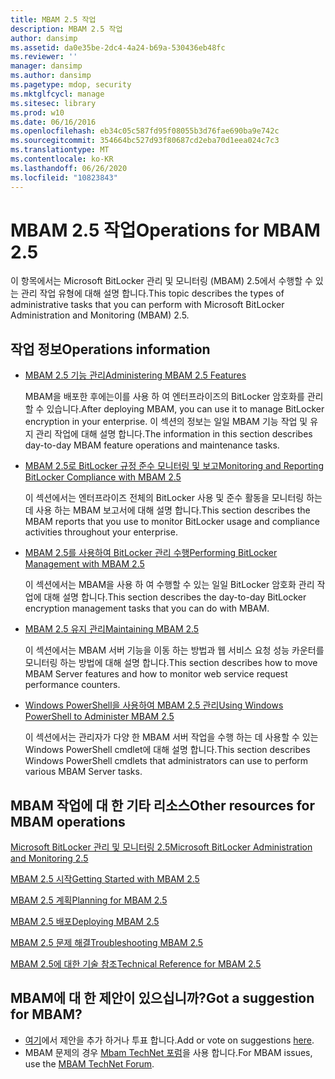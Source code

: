 ```yaml
---
title: MBAM 2.5 작업
description: MBAM 2.5 작업
author: dansimp
ms.assetid: da0e35be-2dc4-4a24-b69a-530436eb48fc
ms.reviewer: ''
manager: dansimp
ms.author: dansimp
ms.pagetype: mdop, security
ms.mktglfcycl: manage
ms.sitesec: library
ms.prod: w10
ms.date: 06/16/2016
ms.openlocfilehash: eb34c05c587fd95f08055b3d76fae690ba9e742c
ms.sourcegitcommit: 354664bc527d93f80687cd2eba70d1eea024c7c3
ms.translationtype: MT
ms.contentlocale: ko-KR
ms.lasthandoff: 06/26/2020
ms.locfileid: "10823843"
---
```

# <span data-ttu-id="191cd-103">MBAM 2.5 작업</span><span class="sxs-lookup"><span data-stu-id="191cd-103">Operations for MBAM 2.5</span></span>


<span data-ttu-id="191cd-104">이 항목에서는 Microsoft BitLocker 관리 및 모니터링 (MBAM) 2.5에서 수행할 수 있는 관리 작업 유형에 대해 설명 합니다.</span><span class="sxs-lookup"><span data-stu-id="191cd-104">This topic describes the types of administrative tasks that you can perform with Microsoft BitLocker Administration and Monitoring (MBAM) 2.5.</span></span>

## <span data-ttu-id="191cd-105">작업 정보</span><span class="sxs-lookup"><span data-stu-id="191cd-105">Operations information</span></span>


-   [<span data-ttu-id="191cd-106">MBAM 2.5 기능 관리</span><span class="sxs-lookup"><span data-stu-id="191cd-106">Administering MBAM 2.5 Features</span></span>](administering-mbam-25-features.md)

    <span data-ttu-id="191cd-107">MBAM을 배포한 후에는이를 사용 하 여 엔터프라이즈의 BitLocker 암호화를 관리할 수 있습니다.</span><span class="sxs-lookup"><span data-stu-id="191cd-107">After deploying MBAM, you can use it to manage BitLocker encryption in your enterprise.</span></span> <span data-ttu-id="191cd-108">이 섹션의 정보는 일일 MBAM 기능 작업 및 유지 관리 작업에 대해 설명 합니다.</span><span class="sxs-lookup"><span data-stu-id="191cd-108">The information in this section describes day-to-day MBAM feature operations and maintenance tasks.</span></span>

-   [<span data-ttu-id="191cd-109">MBAM 2.5로 BitLocker 규정 준수 모니터링 및 보고</span><span class="sxs-lookup"><span data-stu-id="191cd-109">Monitoring and Reporting BitLocker Compliance with MBAM 2.5</span></span>](monitoring-and-reporting-bitlocker-compliance-with-mbam-25.md)

    <span data-ttu-id="191cd-110">이 섹션에서는 엔터프라이즈 전체의 BitLocker 사용 및 준수 활동을 모니터링 하는 데 사용 하는 MBAM 보고서에 대해 설명 합니다.</span><span class="sxs-lookup"><span data-stu-id="191cd-110">This section describes the MBAM reports that you use to monitor BitLocker usage and compliance activities throughout your enterprise.</span></span>

-   [<span data-ttu-id="191cd-111">MBAM 2.5를 사용하여 BitLocker 관리 수행</span><span class="sxs-lookup"><span data-stu-id="191cd-111">Performing BitLocker Management with MBAM 2.5</span></span>](performing-bitlocker-management-with-mbam-25.md)

    <span data-ttu-id="191cd-112">이 섹션에서는 MBAM을 사용 하 여 수행할 수 있는 일일 BitLocker 암호화 관리 작업에 대해 설명 합니다.</span><span class="sxs-lookup"><span data-stu-id="191cd-112">This section describes the day-to-day BitLocker encryption management tasks that you can do with MBAM.</span></span>

-   [<span data-ttu-id="191cd-113">MBAM 2.5 유지 관리</span><span class="sxs-lookup"><span data-stu-id="191cd-113">Maintaining MBAM 2.5</span></span>](maintaining-mbam-25.md)

    <span data-ttu-id="191cd-114">이 섹션에서는 MBAM 서버 기능을 이동 하는 방법과 웹 서비스 요청 성능 카운터를 모니터링 하는 방법에 대해 설명 합니다.</span><span class="sxs-lookup"><span data-stu-id="191cd-114">This section describes how to move MBAM Server features and how to monitor web service request performance counters.</span></span>

-   [<span data-ttu-id="191cd-115">Windows PowerShell을 사용하여 MBAM 2.5 관리</span><span class="sxs-lookup"><span data-stu-id="191cd-115">Using Windows PowerShell to Administer MBAM 2.5</span></span>](using-windows-powershell-to-administer-mbam-25.md)

    <span data-ttu-id="191cd-116">이 섹션에서는 관리자가 다양 한 MBAM 서버 작업을 수행 하는 데 사용할 수 있는 Windows PowerShell cmdlet에 대해 설명 합니다.</span><span class="sxs-lookup"><span data-stu-id="191cd-116">This section describes Windows PowerShell cmdlets that administrators can use to perform various MBAM Server tasks.</span></span>

## <span data-ttu-id="191cd-117">MBAM 작업에 대 한 기타 리소스</span><span class="sxs-lookup"><span data-stu-id="191cd-117">Other resources for MBAM operations</span></span>


[<span data-ttu-id="191cd-118">Microsoft BitLocker 관리 및 모니터링 2.5</span><span class="sxs-lookup"><span data-stu-id="191cd-118">Microsoft BitLocker Administration and Monitoring 2.5</span></span>](index.md)

[<span data-ttu-id="191cd-119">MBAM 2.5 시작</span><span class="sxs-lookup"><span data-stu-id="191cd-119">Getting Started with MBAM 2.5</span></span>](getting-started-with-mbam-25.md)

[<span data-ttu-id="191cd-120">MBAM 2.5 계획</span><span class="sxs-lookup"><span data-stu-id="191cd-120">Planning for MBAM 2.5</span></span>](planning-for-mbam-25.md)

[<span data-ttu-id="191cd-121">MBAM 2.5 배포</span><span class="sxs-lookup"><span data-stu-id="191cd-121">Deploying MBAM 2.5</span></span>](deploying-mbam-25.md)

[<span data-ttu-id="191cd-122">MBAM 2.5 문제 해결</span><span class="sxs-lookup"><span data-stu-id="191cd-122">Troubleshooting MBAM 2.5</span></span>](troubleshooting-mbam-25.md)

[<span data-ttu-id="191cd-123">MBAM 2.5에 대한 기술 참조</span><span class="sxs-lookup"><span data-stu-id="191cd-123">Technical Reference for MBAM 2.5</span></span>](technical-reference-for-mbam-25.md)

## <span data-ttu-id="191cd-124">MBAM에 대 한 제안이 있으십니까?</span><span class="sxs-lookup"><span data-stu-id="191cd-124">Got a suggestion for MBAM?</span></span>
- <span data-ttu-id="191cd-125">[여기](http://mbam.uservoice.com/forums/268571-microsoft-bitlocker-administration-and-monitoring)에서 제안을 추가 하거나 투표 합니다.</span><span class="sxs-lookup"><span data-stu-id="191cd-125">Add or vote on suggestions [here](http://mbam.uservoice.com/forums/268571-microsoft-bitlocker-administration-and-monitoring).</span></span> 
- <span data-ttu-id="191cd-126">MBAM 문제의 경우 [Mbam TechNet 포럼](https://social.technet.microsoft.com/Forums/home?forum=mdopmbam)을 사용 합니다.</span><span class="sxs-lookup"><span data-stu-id="191cd-126">For MBAM issues, use the [MBAM TechNet Forum](https://social.technet.microsoft.com/Forums/home?forum=mdopmbam).</span></span>

 

 





